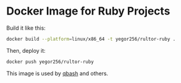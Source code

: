 # Docker Image for Ruby Projects

Build it like this:

```bash
docker build --platform=linux/x86_64 -t yegor256/rultor-ruby .
```

Then, deploy it:

```bash
docker push yegor256/rultor-ruby
```

This image is used by [qbash](https://github.com/yegor256/qbash) and others.
